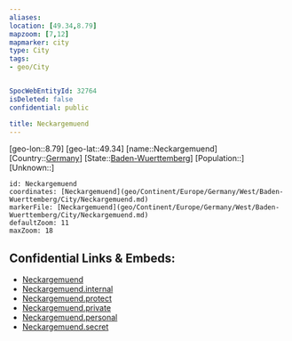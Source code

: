 ```yaml
---
aliases: 
location: [49.34,8.79]
mapzoom: [7,12] 
mapmarker: city 
type: City
tags:
- geo/City


SpocWebEntityId: 32764
isDeleted: false
confidential: public

title: Neckargemuend
---
```

[geo-lon::8.79]
[geo-lat::49.34]
[name::Neckargemuend]
[Country::[Germany](geo/Continent/Europe/Germany.md)]
[State::[Baden-Wuerttemberg](geo/Continent/Europe/Germany/West/Baden-Wuerttemberg.md)]
[Population::]
[Unknown::]


```leaflet
id: Neckargemuend
coordinates: [Neckargemuend](geo/Continent/Europe/Germany/West/Baden-Wuerttemberg/City/Neckargemuend.md)
markerFile: [Neckargemuend](geo/Continent/Europe/Germany/West/Baden-Wuerttemberg/City/Neckargemuend.md)
defaultZoom: 11 
maxZoom: 18
```


## Confidential Links & Embeds: 
- [Neckargemuend](../../../../../../../../_public/geo/Continent/Europe/Germany/West/Baden-Wuerttemberg/City/Neckargemuend.md) 
- [Neckargemuend.internal](../../../../../../../../_internal/geo/Continent/Europe/Germany/West/Baden-Wuerttemberg/City/Neckargemuend.internal.md) 
- [Neckargemuend.protect](../../../../../../../../_protect/geo/Continent/Europe/Germany/West/Baden-Wuerttemberg/City/Neckargemuend.protect.md) 
- [Neckargemuend.private](../../../../../../../../_private/geo/Continent/Europe/Germany/West/Baden-Wuerttemberg/City/Neckargemuend.private.md) 
- [Neckargemuend.personal](../../../../../../../../_personal/geo/Continent/Europe/Germany/West/Baden-Wuerttemberg/City/Neckargemuend.personal.md) 
- [Neckargemuend.secret](../../../../../../../../_secret/geo/Continent/Europe/Germany/West/Baden-Wuerttemberg/City/Neckargemuend.secret.md) 
